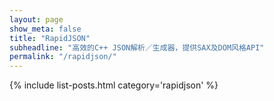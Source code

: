 ```yaml
---
layout: page
show_meta: false
title: "RapidJSON"
subheadline: "高效的C++ JSON解析／生成器，提供SAX及DOM风格API"
permalink: "/rapidjson/"
---
```

{% include list-posts.html category='rapidjson' %}